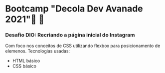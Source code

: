 # Bootcamp "Decola Dev Avanade 2021":rocket: :rocket: 

### Desafio DIO: Recriando a página inicial do Instagram

​Com foco nos conceitos de CSS  utilizando flexbox para posicionamento de elemenos.
Tecnologias usadas:

* HTML básico
* CSS básico
